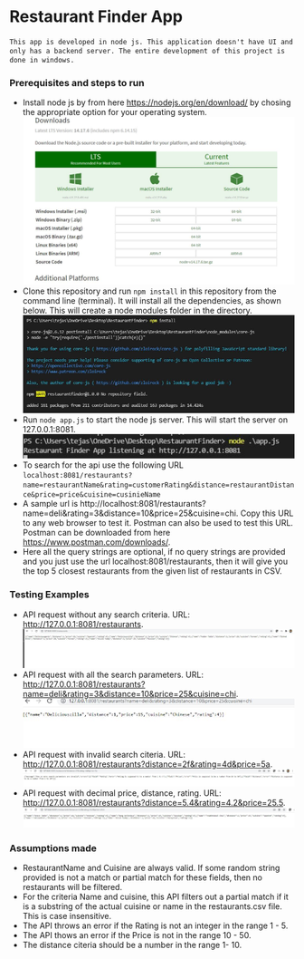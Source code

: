 <h1>Restaurant Finder App</h1>

    This app is developed in node js. This application doesn't have UI and only has a backend server. The entire development of this project is done in windows.
  
<h3>Prerequisites and steps to run</h3>

 * Install node js by from here https://nodejs.org/en/download/ by chosing the appropriate option for your operating system.  ![](screenshots/node%20install.JPG)
 * Clone this repository and run `npm install` in this repository from the command line (terminal). It will install all the dependencies, as shown below. This will create a node modules folder in the directory. ![](screenshots/NpmInstall.JPG)
 * Run `node app.js` to start the node js server. This will start the server on 127.0.0.1:8081.
    ![](screenshots/node%20run.JPG)
 * To search for the api use the following URL <br/>
    `localhost:8081/restaurants?name=restaurantName&rating=customerRating&distance=restaurantDistance&price=price&cuisine=cusinieName`
 * A sample url is http://localhost:8081/restaurants?name=deli&rating=3&distance=10&price=25&cuisine=chi. Copy this URL to any web browser to test it. Postman can also be used to test this URL. Postman can be downloaded from here https://www.postman.com/downloads/.
 * Here all the query strings are optional, if no query strings are provided and you just use the url localhost:8081/restaurants, then it will give you the top 5 closest restaurants from the given list of restaurants in CSV.

 <h3>Testing Examples</h3>
 
 * API request without any search criteria. URL: http://127.0.0.1:8081/restaurants. ![](screenshots/NoSearchCriteria.JPG)
 * API request with all the search parameters. URL: http://127.0.0.1:8081/restaurants?name=deli&rating=3&distance=10&price=25&cuisine=chi. ![](screenshots/AllSearchParameters.JPG)
 * API request with invalid search citeria. URL: http://127.0.0.1:8081/restaurants?distance=2f&rating=4d&price=5a. ![](screenshots/InvalidSearchCriteria.JPG)
 * API request with decimal price, distance, rating. URL: http://127.0.0.1:8081/restaurants?distance=5.4&rating=4.2&price=25.5. ![](screenshots/DecimalSearchCriteria.JPG)

 <h3>Assumptions made</h3>
 
 * RestaurantName and Cuisine are always valid. If some random string provided is not a match or partial match for these fields, then no restaurants will be filtered.
 * For the criteria Name and cuisine, this API filters out a partial match if it is a substring of the actual cuisine or name in the restaurants.csv file. This is case insensitive.
 * The API throws an error if the Rating is not an integer in the range 1 - 5.
 * The API thows an error if the Price is not in the range 10 - 50.
 * The distance citeria should be a number in the range 1- 10.

